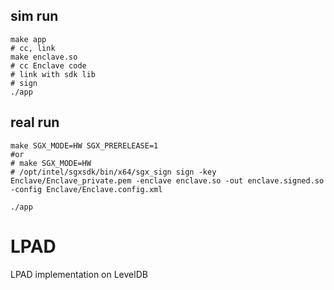 sim run
---

```
make app
# cc, link
make enclave.so
# cc Enclave code
# link with sdk lib
# sign
./app
```

real run
---

```
make SGX_MODE=HW SGX_PRERELEASE=1
#or 
# make SGX_MODE=HW
# /opt/intel/sgxsdk/bin/x64/sgx_sign sign -key Enclave/Enclave_private.pem -enclave enclave.so -out enclave.signed.so -config Enclave/Enclave.config.xml 

./app
```

# LPAD
LPAD implementation on LevelDB

